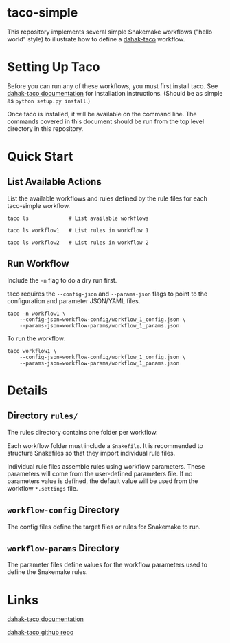 # taco-simple

This repository implements several simple Snakemake workflows
("hello world" style) to illustrate how to define a 
[dahak-taco](https://github.com/dahak-metagenomics/dahak-taco)
workflow.


# Setting Up Taco

Before you can run any of these workflows, you must first 
install taco. See [dahak-taco documentation](https://dahak-metagenomics.github.io/dahak-taco)
for installation instructions. (Should be as simple as
`python setup.py install`.)

Once taco is installed, it will be available on the 
command line. The commands covered in this document
should be run from the top level directory in 
this repository.


# Quick Start

## List Available Actions

List the available workflows and rules 
defined by the rule files for each 
taco-simple workflow.

```
taco ls             # List available workflows

taco ls workflow1   # List rules in workflow 1

taco ls workflow2   # List rules in workflow 2
```

## Run Workflow

Include the `-n` flag to do a dry run first.

taco requires the `--config-json` and `--params-json` 
flags to point to the configuration and parameter
JSON/YAML files.

```
taco -n workflow1 \
    --config-json=workflow-config/workflow_1_config.json \
    --params-json=workflow-params/workflow_1_params.json
```

To run the workflow:

```
taco workflow1 \
    --config-json=workflow-config/workflow_1_config.json \
    --params-json=workflow-params/workflow_1_params.json
```



# Details

## Directory `rules/` 

The rules directory contains one folder per workflow.

Each workflow folder must include a `Snakefile`.
It is recommended to structure Snakefiles so that 
they import individual rule files. 

Individual rule files assemble rules using workflow 
parameters. These parameters will come from the 
user-defined parameters file. If no parameters value
is defined, the default value will be used from the 
workflow `*.settings` file.

## `workflow-config` Directory

The config files define the target files or rules for Snakemake to run.

## `workflow-params` Directory

The parameter files define values for the workflow parameters 
used to define the Snakemake rules.



# Links

[dahak-taco documentation](https://dahak-metagenomics.github.io/dahak-taco/)

[dahak-taco github repo](https://github.com/dahak-metagenomics/dahak-taco)

